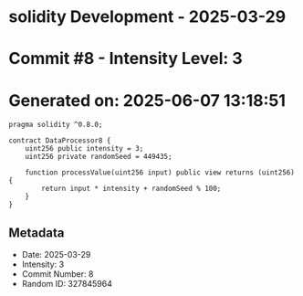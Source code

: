 ﻿# solidity Development - 2025-03-29
# Commit #8 - Intensity Level: 3
# Generated on: 2025-06-07 13:18:51
```solidity
pragma solidity ^0.8.0;

contract DataProcessor8 {
    uint256 public intensity = 3;
    uint256 private randomSeed = 449435;

    function processValue(uint256 input) public view returns (uint256) {
        return input * intensity + randomSeed % 100;
    }
}
```
## Metadata
- Date: 2025-03-29
- Intensity: 3
- Commit Number: 8
- Random ID: 327845964

